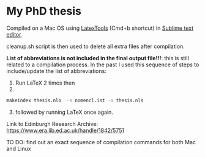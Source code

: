 My PhD thesis
==================

Compiled on a Mac OS using [LatexTools](https://github.com/SublimeText/LaTeXTools) (Cmd+b shortcut) in [Sublime text editor](http://www.sublimetext.com/).

cleanup.sh script is then used to delete all extra files after compilation.

__List of abbreviations is not included in the final output file!!!__: this is still related to a compilation process. In the past I used this sequence of steps to include/update the list of abbreviations:

1. Run LaTeX 2 times then
2.

```bash
makeindex thesis.nlo  -s nomencl.ist -o thesis.nls
```


3. followed by running LaTeX once again.

Link to Edinburgh Research Archive: https://www.era.lib.ed.ac.uk/handle/1842/5751

TO DO: find out an exact sequence of compilation commands for both Mac and Linux
